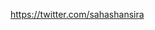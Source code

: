 https://twitter.com/sahashansira

<!--

https://twitter.com/sahashansira
https://t.me/sahashansira
https://facebook.com/sahashansira

-->
